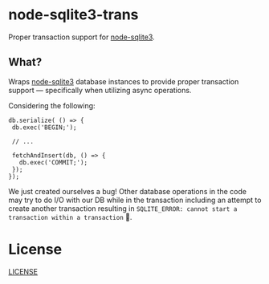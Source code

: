 # node-sqlite3-trans
Proper transaction support for [node-sqlite3](https://github.com/mapbox/node-sqlite3).

## What?
Wraps [node-sqlite3](https://github.com/mapbox/node-sqlite3) database instances to provide proper transaction support — specifically when utilizing async operations.

Considering the following:
```
db.serialize( () => {
 db.exec('BEGIN;');
 
 // ...
 
 fetchAndInsert(db, () => {
   db.exec('COMMIT;');
 });
});
```

We just created ourselves a bug! Other database operations in the code may try to do I/O with our DB while in the transaction including an attempt to create another transaction resulting in `SQLITE_ERROR: cannot start a transaction within a transaction` :poop:.

# License
[LICENSE](LICENSE)